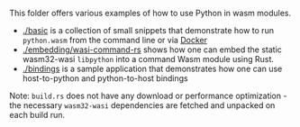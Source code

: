 This folder offers various examples of how to use Python in wasm modules.

 - [./basic](./basic/) is a collection of small snippets that demonstrate how to run `python.wasm` from the command line or via [Docker](https://docs.docker.com/get-docker/)
 - [./embedding/wasi-command-rs](./embedding/) shows how one can embed the static wasm32-wasi `libpython` into a command Wasm module using Rust.
 - [./bindings](./bindings/) is a sample application that demonstrates how one can use host-to-python and python-to-host bindings

 Note: `build.rs` does not have any download or performance optimization - the necessary `wasm32-wasi` dependencies are fetched and unpacked on each build run.
